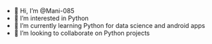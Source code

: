 - 👋 Hi, I’m @Mani-085
- 👀 I’m interested in Python 
- 🌱 I’m currently learning Python for data science and android apps
- 💞️ I’m looking to collaborate on Python projects


